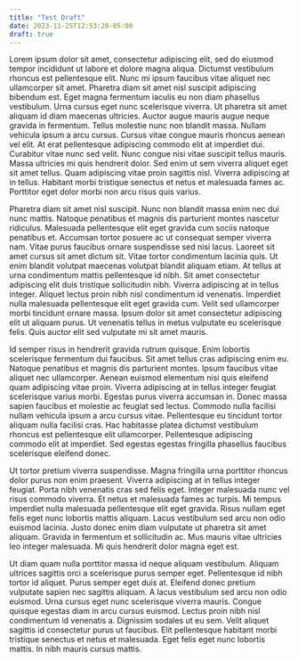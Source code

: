 ```yaml
---
title: "Test Draft"
date: 2023-11-25T12:53:20-05:00
draft: true
---
```

Lorem ipsum dolor sit amet, consectetur adipiscing elit, sed do eiusmod tempor incididunt ut labore et dolore magna aliqua. Dictumst vestibulum rhoncus est pellentesque elit. Nunc mi ipsum faucibus vitae aliquet nec ullamcorper sit amet. Pharetra diam sit amet nisl suscipit adipiscing bibendum est. Eget magna fermentum iaculis eu non diam phasellus vestibulum. Urna cursus eget nunc scelerisque viverra. Ut pharetra sit amet aliquam id diam maecenas ultricies. Auctor augue mauris augue neque gravida in fermentum. Tellus molestie nunc non blandit massa. Nullam vehicula ipsum a arcu cursus. Cursus vitae congue mauris rhoncus aenean vel elit. At erat pellentesque adipiscing commodo elit at imperdiet dui. Curabitur vitae nunc sed velit. Nunc congue nisi vitae suscipit tellus mauris. Massa ultricies mi quis hendrerit dolor. Sed enim ut sem viverra aliquet eget sit amet tellus. Quam adipiscing vitae proin sagittis nisl. Viverra adipiscing at in tellus. Habitant morbi tristique senectus et netus et malesuada fames ac. Porttitor eget dolor morbi non arcu risus quis varius.

Pharetra diam sit amet nisl suscipit. Nunc non blandit massa enim nec dui nunc mattis. Natoque penatibus et magnis dis parturient montes nascetur ridiculus. Malesuada pellentesque elit eget gravida cum sociis natoque penatibus et. Accumsan tortor posuere ac ut consequat semper viverra nam. Vitae purus faucibus ornare suspendisse sed nisi lacus. Laoreet sit amet cursus sit amet dictum sit. Vitae tortor condimentum lacinia quis. Ut enim blandit volutpat maecenas volutpat blandit aliquam etiam. At tellus at urna condimentum mattis pellentesque id nibh. Sit amet consectetur adipiscing elit duis tristique sollicitudin nibh. Viverra adipiscing at in tellus integer. Aliquet lectus proin nibh nisl condimentum id venenatis. Imperdiet nulla malesuada pellentesque elit eget gravida cum. Velit sed ullamcorper morbi tincidunt ornare massa. Ipsum dolor sit amet consectetur adipiscing elit ut aliquam purus. Ut venenatis tellus in metus vulputate eu scelerisque felis. Quis auctor elit sed vulputate mi sit amet mauris.

Id semper risus in hendrerit gravida rutrum quisque. Enim lobortis scelerisque fermentum dui faucibus. Sit amet tellus cras adipiscing enim eu. Natoque penatibus et magnis dis parturient montes. Ipsum faucibus vitae aliquet nec ullamcorper. Aenean euismod elementum nisi quis eleifend quam adipiscing vitae proin. Viverra adipiscing at in tellus integer feugiat scelerisque varius morbi. Egestas purus viverra accumsan in. Donec massa sapien faucibus et molestie ac feugiat sed lectus. Commodo nulla facilisi nullam vehicula ipsum a arcu cursus vitae. Pellentesque eu tincidunt tortor aliquam nulla facilisi cras. Hac habitasse platea dictumst vestibulum rhoncus est pellentesque elit ullamcorper. Pellentesque adipiscing commodo elit at imperdiet. Sed egestas egestas fringilla phasellus faucibus scelerisque eleifend donec.

Ut tortor pretium viverra suspendisse. Magna fringilla urna porttitor rhoncus dolor purus non enim praesent. Viverra adipiscing at in tellus integer feugiat. Porta nibh venenatis cras sed felis eget. Integer malesuada nunc vel risus commodo viverra. Et netus et malesuada fames ac turpis. Mi tempus imperdiet nulla malesuada pellentesque elit eget gravida. Risus nullam eget felis eget nunc lobortis mattis aliquam. Lacus vestibulum sed arcu non odio euismod lacinia. Justo donec enim diam vulputate ut pharetra sit amet aliquam. Gravida in fermentum et sollicitudin ac. Mus mauris vitae ultricies leo integer malesuada. Mi quis hendrerit dolor magna eget est.

Ut diam quam nulla porttitor massa id neque aliquam vestibulum. Aliquam ultrices sagittis orci a scelerisque purus semper eget. Pellentesque id nibh tortor id aliquet. Purus semper eget duis at. Eleifend donec pretium vulputate sapien nec sagittis aliquam. A lacus vestibulum sed arcu non odio euismod. Urna cursus eget nunc scelerisque viverra mauris. Congue quisque egestas diam in arcu cursus euismod. Lectus proin nibh nisl condimentum id venenatis a. Dignissim sodales ut eu sem. Velit aliquet sagittis id consectetur purus ut faucibus. Elit pellentesque habitant morbi tristique senectus et netus et malesuada. Eget felis eget nunc lobortis mattis. In nibh mauris cursus mattis.